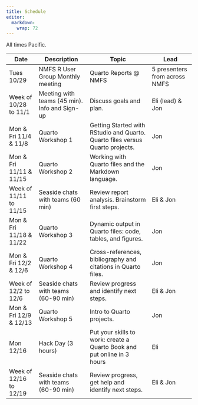 ```yaml
---
title: Schedule
editor: 
  markdown: 
    wrap: 72
---
```


All times Pacific.

| Date   | Description   | Topic     | Lead |
| ---- | ---------- | ---- |----- |
| Tues 10/29  | NMFS R User Group Monthly meeting  |  Quarto Reports @ NMFS   | 5 presenters from across NMFS      |
| Week of 10/28 to 11/1   | Meeting with teams (45 min). Info and Sign-up   | Discuss goals and plan.   | Eli (lead) & Jon     |
| Mon & Fri 11/4 & 11/8 | Quarto Workshop 1 | Getting Started with RStudio and Quarto. Quarto files versus Quarto projects. | Jon |
| Mon & Fri 11/11 & 11/15  | Quarto Workshop 2 | Working with Quarto files and the Markdown language. | Jon |
| Week of 11/11 to 11/15 | Seaside chats with teams (60 min) |  Review  report analysis. Brainstorm first steps. | Eli & Jon  |
| Mon & Fri 11/18 & 11/22  | Quarto Workshop 3   | Dynamic output in Quarto files: code, tables, and figures. | Jon |
| Mon & Fri 12/2 & 12/6 | Quarto Workshop 4  | Cross-references, bibliography and citations in Quarto files. | Jon | 
| Week of 12/2 to 12/6  | Seaside chats with teams (60-90 min)  | Review progress and identify next steps. | Eli & Jon |
| Mon & Fri 12/9 & 12/13 | Quarto Workshop 5  | Intro to Quarto projects. | Jon |
| Mon 12/16   | Hack Day (3 hours) | Put your skills to work: create a Quarto Book and put online in 3 hours | Eli |
| Week of 12/16 to 12/19  | Seaside chats with teams (60-90 min)  | Review progress, get help and identify next steps. | Eli & Jon |
